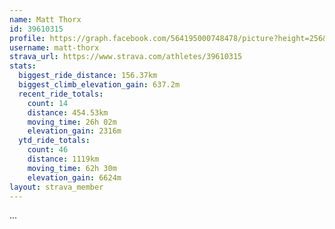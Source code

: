 ```yaml
---
name: Matt Thorx
id: 39610315
profile: https://graph.facebook.com/564195000748478/picture?height=256&width=256
username: matt-thorx
strava_url: https://www.strava.com/athletes/39610315
stats:
  biggest_ride_distance: 156.37km
  biggest_climb_elevation_gain: 637.2m
  recent_ride_totals:
    count: 14
    distance: 454.53km
    moving_time: 26h 02m
    elevation_gain: 2316m
  ytd_ride_totals:
    count: 46
    distance: 1119km
    moving_time: 62h 30m
    elevation_gain: 6624m
layout: strava_member
--- 
```

...
